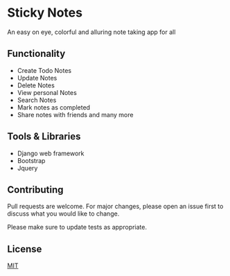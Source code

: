 # Sticky Notes

An easy on eye, colorful and alluring note taking app for all


## Functionality

* Create Todo Notes
* Update Notes
* Delete Notes
* View personal Notes
* Search Notes
* Mark notes as completed
* Share notes with friends and many more

## Tools & Libraries

* Django web framework
* Bootstrap
* Jquery



## Contributing
Pull requests are welcome. For major changes, please open an issue first to discuss what you would like to change.

Please make sure to update tests as appropriate.

## License
[MIT](https://choosealicense.com/licenses/mit/)
